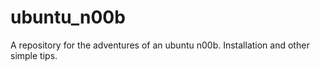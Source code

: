 ubuntu_n00b
===========
A repository for the adventures of an ubuntu n00b. Installation and other simple tips.
